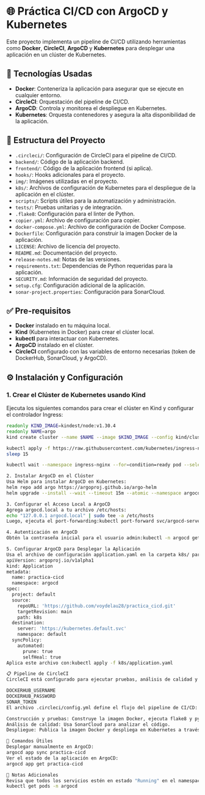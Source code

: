 # 🌐 Práctica CI/CD con ArgoCD y Kubernetes

Este proyecto implementa un pipeline de CI/CD utilizando herramientas como **Docker**, **CircleCI**, **ArgoCD** y **Kubernetes** para desplegar una aplicación en un clúster de Kubernetes.

## 🚀 Tecnologías Usadas
- **Docker**: Conteneriza la aplicación para asegurar que se ejecute en cualquier entorno.
- **CircleCI**: Orquestación del pipeline de CI/CD.
- **ArgoCD**: Controla y monitorea el despliegue en Kubernetes.
- **Kubernetes**: Orquesta contenedores y asegura la alta disponibilidad de la aplicación.

## 📂 Estructura del Proyecto
- `.circleci/`: Configuración de CircleCI para el pipeline de CI/CD.
- `backend/`: Código de la aplicación backend.
- `frontend/`: Código de la aplicación frontend (si aplica).
- `hooks/`: Hooks adicionales para el proyecto.
- `img/`: Imágenes utilizadas en el proyecto.
- `k8s/`: Archivos de configuración de Kubernetes para el despliegue de la aplicación en el clúster.
- `scripts/`: Scripts útiles para la automatización y administración.
- `tests/`: Pruebas unitarias y de integración.
- `.flake8`: Configuración para el linter de Python.
- `copier.yml`: Archivo de configuración para copier.
- `docker-compose.yml`: Archivo de configuración de Docker Compose.
- `Dockerfile`: Configuración para construir la imagen Docker de la aplicación.
- `LICENSE`: Archivo de licencia del proyecto.
- `README.md`: Documentación del proyecto.
- `release-notes.md`: Notas de las versiones.
- `requirements.txt`: Dependencias de Python requeridas para la aplicación.
- `SECURITY.md`: Información de seguridad del proyecto.
- `setup.cfg`: Configuración adicional de la aplicación.
- `sonar-project.properties`: Configuración para SonarCloud.

## ✅ Pre-requisitos
- **Docker** instalado en tu máquina local.
- **Kind** (Kubernetes in Docker) para crear el clúster local.
- **kubectl** para interactuar con Kubernetes.
- **ArgoCD** instalado en el clúster.
- **CircleCI** configurado con las variables de entorno necesarias (token de DockerHub, SonarCloud, y ArgoCD).

## ⚙️ Instalación y Configuración

### 1. Crear el Clúster de Kubernetes usando Kind
Ejecuta los siguientes comandos para crear el clúster en Kind y configurar el controlador Ingress:

```bash
readonly KIND_IMAGE=kindest/node:v1.30.4
readonly NAME=argo
kind create cluster --name $NAME --image $KIND_IMAGE --config kind/cluster.yaml

kubectl apply -f https://raw.githubusercontent.com/kubernetes/ingress-nginx/main/deploy/static/provider/kind/deploy.yaml
sleep 15

kubectl wait --namespace ingress-nginx --for=condition=ready pod --selector=app.kubernetes.io/component=controller --timeout=90s

2. Instalar ArgoCD en el Clúster
Usa Helm para instalar ArgoCD en Kubernetes:
helm repo add argo https://argoproj.github.io/argo-helm
helm upgrade --install --wait --timeout 15m --atomic --namespace argocd --create-namespace argo-cd argo/argo-cd

3. Configurar el Acceso Local a ArgoCD
Agrega argocd.local a tu archivo /etc/hosts:
echo "127.0.0.1 argocd.local" | sudo tee -a /etc/hosts
Luego, ejecuta el port-forwarding:kubectl port-forward svc/argocd-server -n argocd 8080:443

4. Autenticación en ArgoCD
Obtén la contraseña inicial para el usuario admin:kubectl -n argocd get secret argocd-initial-admin-secret -o jsonpath="{.data.password}" | base64 -d

5. Configurar ArgoCD para Desplegar la Aplicación
Usa el archivo de configuración application.yaml en la carpeta k8s/ para definir el despliegue de la aplicación. Actualiza los datos de repoURL y path con los de tu repositorio.
apiVersion: argoproj.io/v1alpha1
kind: Application
metadata:
  name: practica-cicd
  namespace: argocd
spec:
  project: default
  source:
    repoURL: 'https://github.com/voydelau28/practica_cicd.git'
    targetRevision: main
    path: k8s
  destination:
    server: 'https://kubernetes.default.svc'
    namespace: default
  syncPolicy:
    automated:
      prune: true
      selfHeal: true
Aplica este archivo con:kubectl apply -f k8s/application.yaml

📋 Pipeline de CircleCI
CircleCI está configurado para ejecutar pruebas, análisis de calidad y desplegar la aplicación en Kubernetes. Asegúrate de tener las siguientes variables de entorno configuradas en tu proyecto de CircleCI:

DOCKERHUB_USERNAME
DOCKERHUB_PASSWORD
SONAR_TOKEN
El archivo .circleci/config.yml define el flujo del pipeline de CI/CD:

Construcción y pruebas: Construye la imagen Docker, ejecuta flake8 y pytest para verificar el código y la cobertura.
Análisis de calidad: Usa SonarCloud para analizar el código.
Despliegue: Publica la imagen Docker y despliega en Kubernetes a través de ArgoCD.

📜 Comandos Útiles
Desplegar manualmente en ArgoCD:
argocd app sync practica-cicd
Ver el estado de la aplicación en ArgoCD:
argocd app get practica-cicd

📝 Notas Adicionales
Revisa que todos los servicios estén en estado "Running" en el namespace argocd:
kubectl get pods -n argocd


